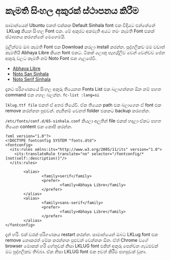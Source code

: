 # කැමති සිංහල අකුරක් ස්ථාපනය කිරීම
සාමාන්යෙන් Ubuntu එකත් එක්කක Default Sinhala font එක විදියට එන්නේනේ  LKLug කියන සිංහල Font එක. මේ අකුරට අකමැති අයට තමං කැමති Font එකක් ස්ථාපනය කරගන්නේ මෙහෙමයි.

මුලින්මම ඔබ කැමති Font එක Download කරලා install කරන්න. පුද්ගලිකව මම වඩාත් කැමතියි Abhaya Libre කියන font එකට. ටිකක් ලොකු පැහැදිලිව වෙන් වෙන්වව පේන අකුරු වලට කැමති නම් Noto Font එක ගැලපේවි.

- [Abhaya Libre](https://fonts.google.com/specimen/Abhaya+Libre)
- [Noto San Sinhala](https://fonts.google.com/noto/specimen/Noto+Sans+Sinhala)
- [Noto Serif Sinhala](https://fonts.google.com/noto/specimen/Noto+Serif+Sinhala)

දැනට පරිගණකයේ සිංහල අකුරු තියෙනන Fonts List එක බලාගන්නන ඕන නම් පහත command එක ගහල බලන්න.
`fc-list :lang=si`

`lklug.ttf file` එකත් ඒ අතර තියේවි. ඒක තියෙන path එක බලාගෙන ඒ font එක remove කරන්නන පුළුවන්. නැතිනම් වෙනත් folder එකකට backup කරගන්න.

`/etc/fonts/conf.d/65-sinhala.conf` කියලා අලුතින් file එකක් හදලා ඒකට  පහත තියෙන content එක කොපි කරන්න.
```
?xml version="1.0"?>
<!DOCTYPE fontconfig SYSTEM "fonts.dtd">
<fontconfig>
  <its:rules xmlns:its="http://www.w3.org/2005/11/its" version="1.0">
    <its:translateRule translate="no" selector="/fontconfig/*[not(self::description)]"/>
  </its:rules>

        <alias>
                <family>serif</family>
                <prefer>
                        <family>Abhaya Libre</family>
                </prefer>
        </alias>
        <alias>
                <family>sans-serif</family>
                <prefer>
                        <family>Abhaya Libre</family>
                </prefer>
        </alias>
</fontconfig>
```
දැන් හරි. එක් වරක් පරිගණකය restart කරන්න. සාමාන්යෙන් ඔබට LKLug font එක remove නොකරත් මේක කරන්නන පුළුවන් වෙන්නන ඕන. ඒත් Chrome වගේ browser මොකක් හරි හේතුවක් නිසා LKLUG font එකින් අකුරු පෙන්වන ගැටළුවක් මට පුද්ගලිකව තිබ්බා. ඒක නිසා LKLUG font එක ඉවත් කිරීම පහසුවක් වුනා. 


